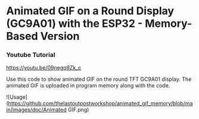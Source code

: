 # Animated GIF on a Round Display (GC9A01) with the ESP32 - Memory-Based Version

### Youtube Tutorial
https://youtu.be/09negq9Zk_c

Use this code to show animated GIF on the round TFT GC9A01 display.
The animated GIF is uploaded in program memory along with the code.

![Usage](https://github.com/thelastoutpostworkshop/animated_gif_memory/blob/main/images/doc/Animated GIF.png)